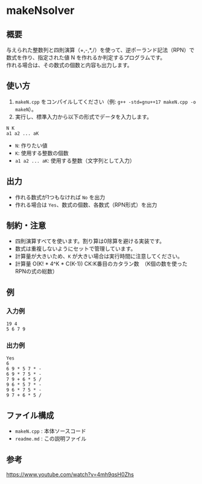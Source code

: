 # makeNsolver

## 概要

与えられた整数列と四則演算（+,-,*,/）を使って、逆ポーランド記法（RPN）で数式を作り、指定された値 N を作れるか判定するプログラムです。  
作れる場合は、その数式の個数と内容も出力します。

## 使い方

1. `makeN.cpp` をコンパイルしてください（例: `g++ -std=gnu++17 makeN.cpp -o makeN`）。
2. 実行し、標準入力から以下の形式でデータを入力します。

```
N K
a1 a2 ... aK
```

- `N`: 作りたい値
- `K`: 使用する整数の個数
- `a1 a2 ... aK`: 使用する整数（文字列として入力）

## 出力

- 作れる数式が1つもなければ `No` を出力
- 作れる場合は `Yes`、数式の個数、各数式（RPN形式）を出力

## 制約・注意

- 四則演算すべてを使います。割り算は0除算を避ける実装です。
- 数式は重複しないようにセットで管理しています。
- 計算量が大きいため、`K` が大きい場合は実行時間に注意してください。
- 計算量 O(K! * 4^K * C(K-1)) CK:K番目のカタラン数　（K個の数を使ったRPNの式の総数）

## 例

### 入力例

```
19 4
5 6 7 9
```

### 出力例

```
Yes
6
6 9 * 5 7 * -
6 9 * 7 5 * -
7 9 + 6 * 5 /
9 6 * 5 7 * -
9 6 * 7 5 * -
9 7 + 6 * 5 /
```

## ファイル構成

- `makeN.cpp` : 本体ソースコード
- `readme.md` : この説明ファイル

## 参考
https://www.youtube.com/watch?v=4mh9qsH0Zhs
